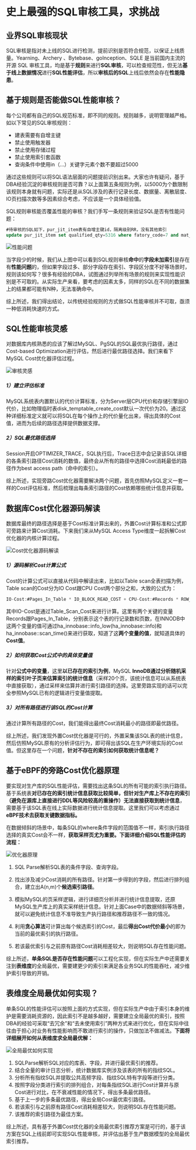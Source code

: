 # 史上最强的SQL审核工具，求挑战

## 业界SQL审核现状

SQL审核是指对未上线的SQL进行检测，提前识别是否符合规范，以保证上线质量。Yearning、Archery 、Bytebase、goInception、SQLE 是当前国内主流的开源 SQL 审核工具，均是基于**规则**来进行**SQL审核**，可以检查规范性，但无法**基于线上数据情况**进行**SQL性能评估**，所以**审核后的SQL**上线后依然会存在**性能隐患**。

## 基于规则是否能做SQL性能审核？

每个公司都有自己的SQL规范标准，即不同的规则。规则越多，说明管理越严格。如以下常见的SQL审核规则：

- 建表需要有自增主键
- 禁止使用触发器
- 禁止使用存储过程
- 禁止使用索引套函数
- 查询条件中使用in（...）关键字元素个数不要超过5000

通过这些规则可以将SQL语法层面的问题提前识别出来。大家也许有疑问，基于DBA经验沉淀的审核规则是否可靠？以上面第五条规则为例，以5000为个数限制该规则本身就有问题，实际还是从SQL涉及的表行记录长度、数据量、离散层度、IO页扫描次数等多因素综合考虑，不应该是一个具体经验值。

SQL规则审核能否覆盖性能的审核？我们手写一条规则来验证SQL是否有性能问题：
```SQL
#待审核的SQL如下，pur_jit_item表有自增主键id，隔离级别RR，没有其他索引
update pur_jit_item set qualified_qty=5316 where fatory_code=7 and mat_sap_code=3
```
![性能问题](../../images/TheMostPowerfulSqlAuditToolEver/PerformanceProblem.png)

当字段少的时候，我们从上图中可以看到SQL规则审核**命中**的**字段未加索引**是存在有**性能问题**的，但如果字段过多、部分字段存在索引、字段区分度不好等场景时，规则该如何写？很多有经验的DBA，试图通过列举所有场景的规则来实现性能识别是不可取的。从实际生产来看，要考虑的因素太多，同样的SQL在不同的数据集上的结果都可能有N种，无法准确命中。

综上所述，我们得出结论，以传统经验规则的方式做SQL性能审核并不可取，亟须一种低消耗快速的方式。

## SQL性能审核灵感
对数据库内核熟悉的应该了解过MySQL、PgSQL的SQL最优执行路径，通过Cost-based Optimization进行评估，然后进行最优路径选择。我们来看下MySQL Cost优化器评估过程。

![审核灵感](../../images/TheMostPowerfulSqlAuditToolEver/AuditInspiration.png)

##### 1）建立评估标准

MySQL系统表内置默认的代价计算标准，分为Server层CPU代价和存储引擎层IO代价，比如物理临时表disk_temptable_create_cost默认一次代价为20。通过这种详细标准定义就可以将SQL在每个操作上的代价量化出来，得出具体的Cost值，进而为后续的路径选择提供数据支撑。

##### 2）SQL最优路径选择

Session开启OPTIMIZER_TRACE，SQL执行后，Trace日志中会记录该SQL详细的各条索引路径Cost消耗的数值，最终会从所有的路径中选择Cost消耗最低的路径作为best access path（命中的索引）。

综上所述，实现旁路Cost优化器需要解决两个问题，首先仿照MySQL定义一套一样的Cost评估标准，然后梳理出每条索引路径的Cost依赖哪些统计信息并获取。

## 数据库Cost优化器源码解读

数据库最终的路径选择是基于Cost标准计算出来的，外置Cost计算标准和公式即可旁路来计算Cost消耗。下来我们来从MySQL Access Type维度一起拆解Cost优化器的内核计算过程。

![Cost优化器源码解读](../../images/TheMostPowerfulSqlAuditToolEver/CostOptimizerSourceCodeInterpretation.png)

##### 1）源码解析Cost计算公式
Cost的计算公式可以直接从代码中解读出来，比如以Table scan全表扫描为例，Table scan的Cost分为IO Cost跟CPU Cost两个部分之和，大致的公式为：

```C
IO-Cost:#Pages_In_Table * IO_BLOCK_READ_COST + CPU-Cost:#Records * ROW_EVALUATE_COST
```

其中IO-Cost是通过Table_Scan_Cost来进行计算。这里有两个关键的变量Records跟Pages_In_Table，分别表示这个表的行记录数和页数，在INNODB中这两个变量的值可通过ha_innobase::info_low(ha_innobase::info)和ha_innobase::scan_time()来进行获取，知道了这**两个变量的值**，就知道具体的**Cost值**。

##### 2）如何获取Cost公式中的具体变量值
针对**公式中的变量**，这里**以已存在的索引为例**，MySQL **InnoDB通过分析随机采样的索引叶子页来估算索引的统计信息**（采样20个页，该统计信息可以从系统表中直接获取），通过采样来估算并进行索引路径的选择。这里旁路实现的话可以完全参照MySQL已有的逻辑进行变量值提取。

##### 3）对所有路径进行该SQL的Cost计算
通过计算所有路径的Cost，我们能得出最终Cost消耗最小的路径即最优路径。

综上所述，我们发现外置Cost优化器是可行的，外置采集该SQL表的统计信息，然后仿照MySQL原有的分析评估行为，即可得出该SQL在生产环境实际的Cost值。但这里存在一个问题，**针对不存在的索引如何获取统计信息呢？**

## 基于eBPF的旁路Cost优化器原理

要实现对生产库的SQL性能评估，需要找出这条SQL的所有可能的索引执行路径。基于系统表**对已存在的索引统计信息获取比较简单，但针对生产库上不存在的索引（避免在源库上直接进行DDL等风险较高的重操作）无法直接获取到统计信息**，需要基于该SQL表在线上实际数据进行统计信息提取。这里我们可以考虑通过**eBPF技术去获取关键数据指标。**

在数据倾斜的场景中，每条SQL的where条件字段的范围值不一样，索引执行路径选择的真实Cost会不一样，**获取采样页尤为重要。下面详细介绍SQL性能评估的流程：**

![优化器原理](../../images/TheMostPowerfulSqlAuditToolEver/OptimizerPrinciple.png)

1. SQL Parse解析SQL表的条件字段、查询字段。

2. 找出涉及减少Cost消耗的所有路径。针对第一步得到的字段，然后进行排列组合，建立出A(n,m)个**候选索引路径**。

3. 模拟MySQL的页采样逻辑，进行详细页分析并进行统计信息提取，还原MySQL生产库上的真实采样统计信息。针对上面Case中的数据倾斜等场景，就可以避免统计信息不准导致生产执行路径和推荐路径不一致的情况。

4. 利用**贪心算法**可计算出每个候选索引的Cost，最后**得出Cost代价最小**的即为当前的最优索引的执行路径。

5. 若该最优索引与之前原有路径Cost消耗相差较大，则说明SQL存在性能问题。

综上所述，**单条SQL是否存在性能问题**可以工程化实现，但在实际生产中还需要关注到**表维度**的全局最优，需要建更少的索引来满足各业务SQL的性能吞吐，减少维护索引导致的开销。

## 表维度全局最优如何实现？
单条SQL的性能评估可以按照上面的方式实现，但在实际生产中由于索引本身的维护是需要消耗资源的，因此索引不是越多越好，需要建立全局最优的索引，按照DBA的经验可采取“去冗余”和“去未使用索引”两种方式来进行优化，但在实际中往往由于担心对业务有性能影响而不敢进行索引的操作，只做加法不做减法。**下面将详细展开如何从表维度求全局最优解：**

![全局最优如何实现](../../images/TheMostPowerfulSqlAuditToolEver/HowIsGlobalOptimizationImplemented.png)


1. SQLParse解析SQL对应的库表、字段，并进行最优索引的推荐。
2. 结合全量的审计日志分析，统计数据库实例涉及该表的所有的指纹SQL。
3. 分析所有指纹SQL并提取公共高频字段、指纹SQL特有字段等进行分类。
4. 按照字段分类进行索引的排列组合，对每条指纹SQL进行Cost计算并与原Cost进行对比，在不衰减性能的情况下，得出多条最优路径。
5. 基于上一步的多条最优路径，得出全局Cost最优索引路径。
6. 若该索引与之前原有路径Cost消耗相差较大，则说明SQL存在性能问题。
7. 该推荐的索引路径为最佳方案。

综上所述，具有基于外置Cost优化器的全局最优索引推荐方案是可行的，基于该方案在SQL上线前即可实现SQL性能审核，并评估出基于生产数据模型的全局最优索引推荐。